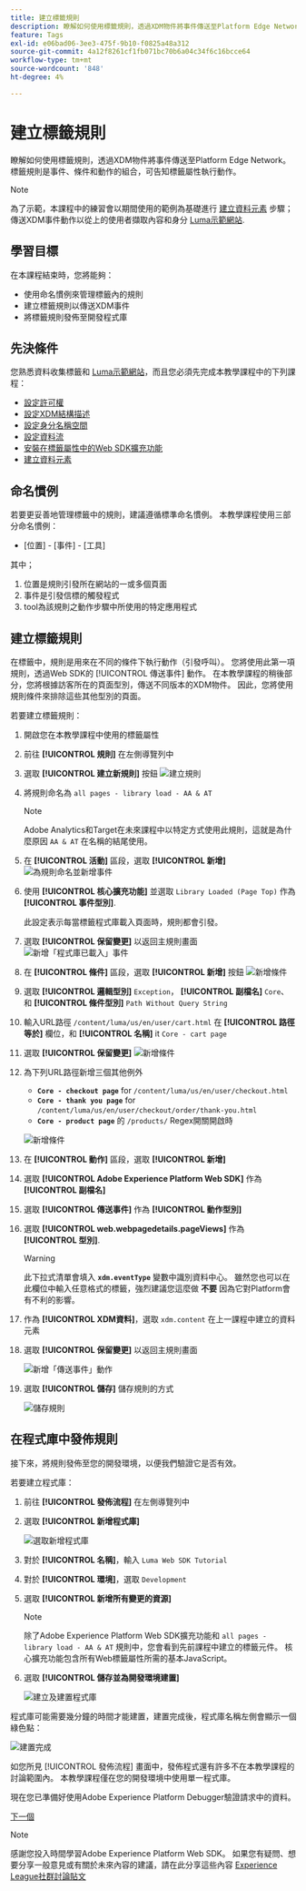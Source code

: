 ```yaml
---
title: 建立標籤規則
description: 瞭解如何使用標籤規則，透過XDM物件將事件傳送至Platform Edge Network。 本課程屬於「使用Web SDK實作Adobe Experience Cloud」教學課程的一部分。
feature: Tags
exl-id: e06bad06-3ee3-475f-9b10-f0825a48a312
source-git-commit: 4a12f8261cf1fb071bc70b6a04c34f6c16bcce64
workflow-type: tm+mt
source-wordcount: '848'
ht-degree: 4%

---
```


# 建立標籤規則

瞭解如何使用標籤規則，透過XDM物件將事件傳送至Platform Edge Network。 標籤規則是事件、條件和動作的組合，可告知標籤屬性執行動作。

>[!NOTE]
>
> 為了示範，本課程中的練習會以期間使用的範例為基礎進行 [建立資料元素](create-data-elements.md) 步驟；傳送XDM事件動作以從上的使用者擷取內容和身分 [Luma示範網站](https://luma.enablementadobe.com/content/luma/us/en.html).


## 學習目標

在本課程結束時，您將能夠：

* 使用命名慣例來管理標籤內的規則
* 建立標籤規則以傳送XDM事件
* 將標籤規則發佈至開發程式庫


## 先決條件

您熟悉資料收集標籤和 [Luma示範網站](https://luma.enablementadobe.com/content/luma/us/en.html)，而且您必須先完成本教學課程中的下列課程：

* [設定許可權](configure-permissions.md)
* [設定XDM結構描述](configure-schemas.md)
* [設定身分名稱空間](configure-identities.md)
* [設定資料流](configure-datastream.md)
* [安裝在標籤屬性中的Web SDK擴充功能](install-web-sdk.md)
* [建立資料元素](create-data-elements.md)

## 命名慣例

若要更妥善地管理標籤中的規則，建議遵循標準命名慣例。 本教學課程使用三部分命名慣例：

* [位置] - [事件] - [工具]

其中；

1. 位置是規則引發所在網站的一或多個頁面
1. 事件是引發信標的觸發程式
1. tool為該規則之動作步驟中所使用的特定應用程式


## 建立標籤規則

在標籤中，規則是用來在不同的條件下執行動作（引發呼叫）。 您將使用此第一項規則，透過Web SDK的 [!UICONTROL 傳送事件] 動作。 在本教學課程的稍後部分，您將根據訪客所在的頁面型別，傳送不同版本的XDM物件。 因此，您將使用規則條件來排除這些其他型別的頁面。

若要建立標籤規則：

1. 開啟您在本教學課程中使用的標籤屬性
1. 前往 **[!UICONTROL 規則]** 在左側導覽列中
1. 選取 **[!UICONTROL 建立新規則]** 按鈕
   ![建立規則](assets/rules-create.png)
1. 將規則命名為 `all pages - library load - AA & AT`

   >[!NOTE]
   >
   > Adobe Analytics和Target在未來課程中以特定方式使用此規則，這就是為什麼原因 `AA & AT` 在名稱的結尾使用。

1. 在 **[!UICONTROL 活動]** 區段，選取 **[!UICONTROL 新增]**
   ![為規則命名並新增事件](assets/rule-name.png)
1. 使用 **[!UICONTROL 核心擴充功能]** 並選取 `Library Loaded (Page Top)` 作為 **[!UICONTROL 事件型別]**.

   此設定表示每當標籤程式庫載入頁面時，規則都會引發。
1. 選取 **[!UICONTROL 保留變更]** 以返回主規則畫面
   ![新增「程式庫已載入」事件](assets/rule-event-pagetop.png)
1. 在 **[!UICONTROL 條件]** 區段，選取 **[!UICONTROL 新增]** 按鈕
   ![新增條件](assets/rules-add-conditions.png)
1. 選取 **[!UICONTROL 邏輯型別]** `Exception`， **[!UICONTROL 副檔名]** `Core`、和 **[!UICONTROL 條件型別]** `Path Without Query String`
1. 輸入URL路徑 `/content/luma/us/en/user/cart.html` 在 **[!UICONTROL 路徑等於]** 欄位，和 **[!UICONTROL 名稱]** it `Core - cart page`
1. 選取 **[!UICONTROL 保留變更]**
   ![新增條件](assets/rule-condition-exception.png)
1. 為下列URL路徑新增三個其他例外

   * **`Core - checkout page`** for `/content/luma/us/en/user/checkout.html`
   * **`Core - thank you page`** for `/content/luma/us/en/user/checkout/order/thank-you.html`
   * **`Core - product page`** 的 `/products/` Regex開關開啟時

   ![新增條件](assets/rule-condition-exception-all.png)

1. 在 **[!UICONTROL 動作]** 區段，選取 **[!UICONTROL 新增]**
1. 選取 **[!UICONTROL Adobe Experience Platform Web SDK]** 作為 **[!UICONTROL 副檔名]**
1. 選取 **[!UICONTROL 傳送事件]** 作為 **[!UICONTROL 動作型別]**
1. 選取 **[!UICONTROL web.webpagedetails.pageViews]** 作為 **[!UICONTROL 型別]**.

   >[!WARNING]
   >
   > 此下拉式清單會填入 **`xdm.eventType`** 變數中識別資料中心。 雖然您也可以在此欄位中輸入任意格式的標籤，強烈建議您這麼做 **不要** 因為它對Platform會有不利的影響。

1. 作為 **[!UICONTROL XDM資料]**，選取 `xdm.content` 在上一課程中建立的資料元素
1. 選取 **[!UICONTROL 保留變更]** 以返回主規則畫面

   ![新增「傳送事件」動作](assets/rule-set-action-xdm.png)
1. 選取 **[!UICONTROL 儲存]** 儲存規則的方式

   ![儲存規則](assets/rule-save.png)

## 在程式庫中發佈規則

接下來，將規則發佈至您的開發環境，以便我們驗證它是否有效。

若要建立程式庫：

1. 前往 **[!UICONTROL 發佈流程]** 在左側導覽列中
1. 選取 **[!UICONTROL 新增程式庫]**

   ![選取新增程式庫](assets/rule-publish-library.png)
1. 對於 **[!UICONTROL 名稱]**，輸入 `Luma Web SDK Tutorial`
1. 對於 **[!UICONTROL 環境]**，選取 `Development`
1. 選取  **[!UICONTROL 新增所有變更的資源]**

   >[!NOTE]
   >
   >    除了Adobe Experience Platform Web SDK擴充功能和 `all pages - library load - AA & AT` 規則中，您會看到先前課程中建立的標籤元件。 核心擴充功能包含所有Web標籤屬性所需的基本JavaScript。

1. 選取 **[!UICONTROL 儲存並為開發環境建置]**

   ![建立及建置程式庫](assets/rule-publish-add-all-changes.png)

程式庫可能需要幾分鐘的時間才能建置，建置完成後，程式庫名稱左側會顯示一個綠色點：

![建置完成](assets/rule-publish-success.png)

如您所見 [!UICONTROL 發佈流程] 畫面中，發佈程式還有許多不在本教學課程的討論範圍內。 本教學課程僅在您的開發環境中使用單一程式庫。

現在您已準備好使用Adobe Experience Platform Debugger驗證請求中的資料。

[下一個 ](validate-with-debugger.md)

>[!NOTE]
>
>感謝您投入時間學習Adobe Experience Platform Web SDK。 如果您有疑問、想要分享一般意見或有關於未來內容的建議，請在此分享這些內容 [Experience League社群討論貼文](https://experienceleaguecommunities.adobe.com/t5/adobe-experience-platform-launch/tutorial-discussion-implement-adobe-experience-cloud-with-web/td-p/444996)
